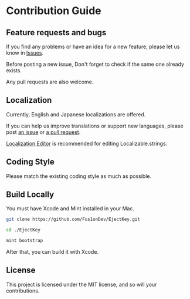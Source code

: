 # Contribution Guide

## Feature requests and bugs

If you find any problems or have an idea for a new feature, please let us know in [Issues](https://github.com/Fus1onDev/EjectKey/issues).

Before posting a new issue, Don't forget to check if the same one already exists.

Any pull requests are also welcome. 

## Localization

Currently, English and Japanese localizations are offered.

If you can help us improve translations or support new languages, please post [an issue](https://github.com/Fus1onDev/EjectKey/issues) or [a pull request](https://github.com/Fus1onDev/EjectKey/pulls).

[Localization Editor](https://github.com/igorkulman/iOSLocalizationEditor) is recommended for editing Localizable.strings.

## Coding Style

Please match the existing coding style as much as possible.

## Build Locally

You must have Xcode and Mint installed in your Mac.

```sh
git clone https://github.com/Fus1onDev/EjectKey.git

cd ./EjectKey

mint bootstrap
```

After that, you can build it with Xcode.

## License

This project is licensed under the MIT license, and so will your contributions.
